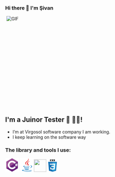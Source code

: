 ### Hi there 👋 I'm Şivan

<img align="right" alt="GIF" src="https://github.com/abhisheknaiidu/abhisheknaiidu/blob/master/code.gif?raw=true" width="500" height="320" />

## I'm a Juinor Tester  🚀 👨‍🎓!
- I’m at Virgosol software company I am working.
- I keep learning on the software way 

<h3 align="left">The library and tools I use:</h3>

<img src="https://raw.githubusercontent.com/devicons/devicon/master/icons/csharp/csharp-original.svg" alt="csharp" width="44" height="44"/> <img src="https://raw.githubusercontent.com/devicons/devicon/master/icons/java/java-original.svg" alt="java" width="44" height="44"/><img src="https://brandslogos.com/wp-content/uploads/images/large/html5-logo.png" height="40" width="40"><img src="https://raw.githubusercontent.com/devicons/devicon/master/icons/css3/css3-original-wordmark.svg" alt="css3" width="40" height="40"/> 




